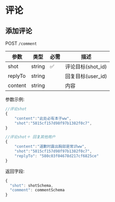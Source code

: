# 评论

## 添加评论

POST `/comment`

|参数|类型|必需|描述|
|---|---|---|---|
|shot|string|✅|评论目标(shot_id)|
|replyTo|string||回复目标(user_id)|
|content|string||内容|

参数示例:

```js
//评论shot
{
	"content":"此处必有本子ww",
	"shot":"5815cf157d98f97b1382f0c7",
}

//评论shot＋ 回复其他用户
{
	"content":"道歉时露出胸部是常识ww",
	"shot":"5815cf157d98f97b1382f0c7",
	"replyTo": "580c03f04678d217cf6825ce"
}
```

返回字段:
```js
{
  "shot": shotSchema,
  "comment": commentSchema
}
```
